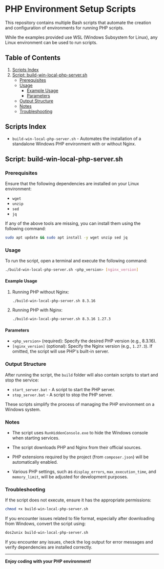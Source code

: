 # PHP Environment Setup Scripts

This repository contains multiple Bash scripts that automate the creation and configuration of environments for running PHP scripts.

While the examples provided use WSL (Windows Subsystem for Linux), any Linux environment can be used to run scripts.

## Table of Contents

1. [Scripts Index](#scripts-index)
2. [Script: build-win-local-php-server.sh](#script-build-win-local-php-server.sh)
   - [Prerequisites](#prerequisites)
   - [Usage](#usage)
     - [Example Usage](#example-usage)
     - [Parameters](#parameters)
   - [Output Structure](#output-structure)
   - [Notes](#notes)
   - [Troubleshooting](#troubleshooting)

## Scripts Index

- `build-win-local-php-server.sh` - Automates the installation of a standalone Windows PHP environment with or without Nginx.

## Script: build-win-local-php-server.sh

### Prerequisites

Ensure that the following dependencies are installed on your Linux environment:

- `wget`
- `unzip`
- `sed`
- `jq`

If any of the above tools are missing, you can install them using the following command:

```bash
sudo apt update && sudo apt install -y wget unzip sed jq
```

### Usage

To run the script, open a terminal and execute the following command:

```bash
./build-win-local-php-server.sh <php_version> [nginx_version]
```

#### Example Usage

1. Running PHP without Nginx:

   ```bash
   ./build-win-local-php-server.sh 8.3.16
   ```

2. Running PHP with Nginx:

   ```bash
   ./build-win-local-php-server.sh 8.3.16 1.27.3
   ```

#### Parameters

- `<php_version>` (required): Specify the desired PHP version (e.g., 8.3.16).
- `[nginx_version]` (optional): Specify the Nginx version (e.g., `1.27.3`). If omitted, the script will use PHP's built-in server.

### Output Structure

After running the script, the `build` folder will also contain scripts to start and stop the service:

- `start_server.bat` - A script to start the PHP server.
- `stop_server.bat` - A script to stop the PHP server.

These scripts simplify the process of managing the PHP environment on a Windows system.

### Notes

- The script uses `RunHiddenConsole.exe` to hide the Windows console when starting services.

- The script downloads PHP and Nginx from their official sources.

- PHP extensions required by the project (from `composer.json`) will be automatically enabled.

- Various PHP settings, such as `display_errors`, `max_execution_time`, and `memory_limit`, will be adjusted for development purposes.

### Troubleshooting

If the script does not execute, ensure it has the appropriate permissions:

```bash
chmod +x build-win-local-php-server.sh
```

If you encounter issues related to file format, especially after downloading from Windows, convert the script using:

```bash
dos2unix build-win-local-php-server.sh
```

If you encounter any issues, check the log output for error messages and verify dependencies are installed correctly.

---

**Enjoy coding with your PHP environment!**

